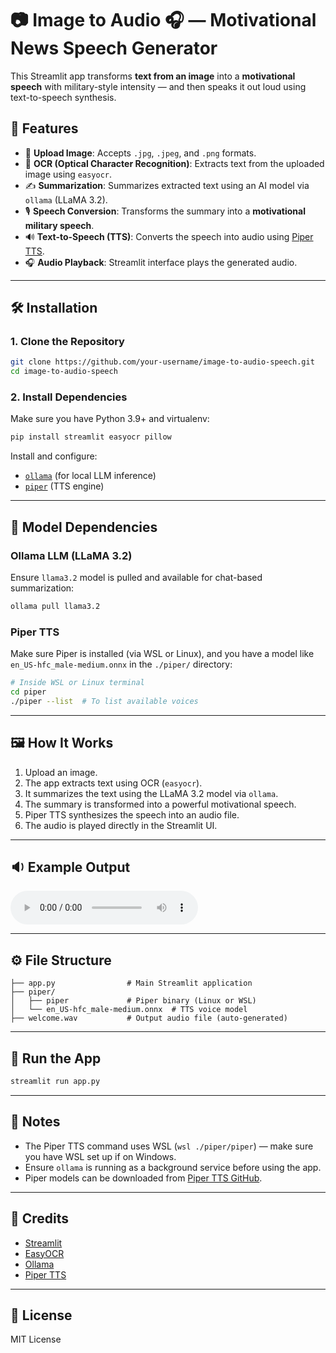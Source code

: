 # 📷 Image to Audio 🎧 — Motivational News Speech Generator

This Streamlit app transforms **text from an image** into a **motivational speech** with military-style intensity — and then speaks it out loud using text-to-speech synthesis.

## 🚀 Features

- 📸 **Upload Image**: Accepts `.jpg`, `.jpeg`, and `.png` formats.
- 🧠 **OCR (Optical Character Recognition)**: Extracts text from the uploaded image using `easyocr`.
- ✍️ **Summarization**: Summarizes extracted text using an AI model via `ollama` (LLaMA 3.2).
- 🎙 **Speech Conversion**: Transforms the summary into a **motivational military speech**.
- 🔊 **Text-to-Speech (TTS)**: Converts the speech into audio using [Piper TTS](https://github.com/rhasspy/piper).
- 🎧 **Audio Playback**: Streamlit interface plays the generated audio.

---

## 🛠 Installation

### 1. Clone the Repository
```bash
git clone https://github.com/your-username/image-to-audio-speech.git
cd image-to-audio-speech
```

### 2. Install Dependencies
Make sure you have Python 3.9+ and virtualenv:

```bash
pip install streamlit easyocr pillow
```

Install and configure:
- [`ollama`](https://ollama.com/) (for local LLM inference)
- [`piper`](https://github.com/rhasspy/piper) (TTS engine)

---

## 🧠 Model Dependencies

### Ollama LLM (LLaMA 3.2)
Ensure `llama3.2` model is pulled and available for chat-based summarization:
```bash
ollama pull llama3.2
```

### Piper TTS
Make sure Piper is installed (via WSL or Linux), and you have a model like `en_US-hfc_male-medium.onnx` in the `./piper/` directory:
```bash
# Inside WSL or Linux terminal
cd piper
./piper --list  # To list available voices
```

---

## 🖼 How It Works

1. Upload an image.
2. The app extracts text using OCR (`easyocr`).
3. It summarizes the text using the LLaMA 3.2 model via `ollama`.
4. The summary is transformed into a powerful motivational speech.
5. Piper TTS synthesizes the speech into an audio file.
6. The audio is played directly in the Streamlit UI.

---

## 🔉 Example Output

<audio controls> <source src="https://github.com/HirthikBalaji/DELTA/raw/refs/heads/main/welcome.wav" type="audio/wav"> Your browser does not support the audio element. </audio>

---

## ⚙️ File Structure

```
├── app.py                # Main Streamlit application
├── piper/
│   ├── piper             # Piper binary (Linux or WSL)
│   └── en_US-hfc_male-medium.onnx  # TTS voice model
├── welcome.wav           # Output audio file (auto-generated)
```

---

## 🧪 Run the App

```bash
streamlit run app.py
```

---

## 📌 Notes

- The Piper TTS command uses WSL (`wsl ./piper/piper`) — make sure you have WSL set up if on Windows.
- Ensure `ollama` is running as a background service before using the app.
- Piper models can be downloaded from [Piper TTS GitHub](https://github.com/rhasspy/piper#pre-built-models).

---

## 🙌 Credits

- [Streamlit](https://streamlit.io/)
- [EasyOCR](https://github.com/JaidedAI/EasyOCR)
- [Ollama](https://ollama.com/)
- [Piper TTS](https://github.com/rhasspy/piper)

---

## 📜 License

MIT License
